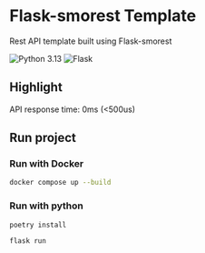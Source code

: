 # Flask-smorest Template

Rest API template built using Flask-smorest

![Python 3.13](https://img.shields.io/badge/python-3.13-blue.svg) ![Flask](https://img.shields.io/badge/flask-3.0.1-blue.svg)

## Highlight

API response time: 0ms (<500us)

## Run project

### Run with Docker

```bash
docker compose up --build
```

### Run with python

```bash
poetry install
```

```bash
flask run
```
